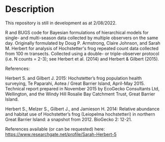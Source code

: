 # Description
This repository is still in development as at 2/08/2022.

R and BUGS code for Bayesian formulations of hierarchical models for single- and multi-season data collected by multiple observers on the same day.
Originally formulated by Doug P. Armstrong, Claire Johnson, and Sarah M. Herbert for analysis of Hochstetter's frog repeated count data collected from 100 m transects. Collected using a double- or triple-observer protocol (i.e. N counts = 2-3); see Herbert et al. (2014) and Herbert & Gilbert (2015). 

References: 

Herbert S. and Gilbert J. 2015: Hochstetter’s frog population health surveying, Te Paparahi, Aotea / Great Barrier Island, April-May 2015. Technical report prepared in November 2015 by EcoGecko Consultants Ltd, Wellington, and the Windy Hill Rosalie Bay Catchment Trust, Great Barrier Island.

Herbert S., Melzer S., Gilbert J., and Jamieson H. 2014: Relative abundance and habitat use of Hochstetter’s frog (Leiopelma hochstetteri) in northern Great Barrier Island: a snapshot from 2012. BioGecko 2: 12-21.

References available (or can be requested) here: https://www.researchgate.net/profile/Sarah-Herbert-5
